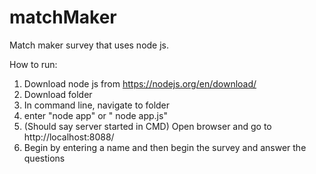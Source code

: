 # matchMaker
Match maker survey that uses node js. 

How to run:
1. Download node js from https://nodejs.org/en/download/
2. Download folder
3. In command line, navigate to folder
4. enter "node app" or " node app.js"
5. (Should say server started in CMD) Open browser and go to http://localhost:8088/
6. Begin by entering a name and then begin the survey and answer the questions
